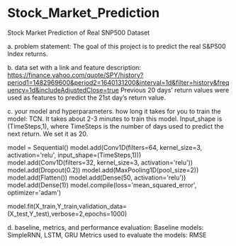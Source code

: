 # Stock_Market_Prediction
Stock Market Prediction of Real SNP500 Dataset 

a. problem statement:
The goal of this project is to predict the real S&P500 Index returns.


b. data set with a link and feature description: 
https://finance.yahoo.com/quote/SPY/history?period1=1482969600&period2=1640131200&interval=1d&filter=history&frequency=1d&includeAdjustedClose=true
Previous 20 days’ return values were used as features to predict the 21st day’s return value.

c. your model and hyperparameters. how long it takes for you to train the model:
TCN. It takes about 2-3 minutes to train this model. Input_shape is (TimeSteps,1), where TimeSteps is the number of days used to predict the next return. We set it as 20.

model = Sequential()
model.add(Conv1D(filters=64, kernel_size=3, activation='relu', input_shape=(TimeSteps,1)))
model.add(Conv1D(filters=32, kernel_size=3, activation='relu'))
model.add(Dropout(0.2))
model.add(MaxPooling1D(pool_size=2))
model.add(Flatten())
model.add(Dense(50, activation='relu'))
model.add(Dense(1))
model.compile(loss='mean_squared_error', optimizer='adam')

model.fit(X_train,Y_train,validation_data=(X_test,Y_test),verbose=2,epochs=1000)
  

d. baseline, metrics, and performance evaluation:
Baseline models: SimpleRNN, LSTM, GRU
Metrics used to evaluate the models: RMSE
